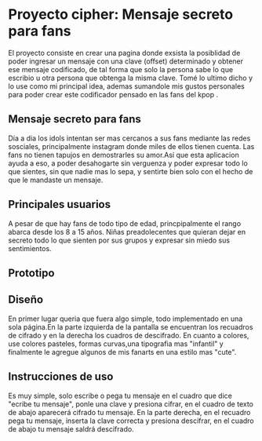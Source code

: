 # Proyecto cipher: Mensaje secreto para fans
El proyecto consiste en crear una pagina donde exsista la posiblidad de poder ingresar un mensaje con una clave (offset) determinado y obtener ese mensaje codificado, de tal forma que solo la persona sabe lo que escribio u otra persona que obtenga la misma clave.
Tomé lo ultimo dicho y lo use como mi principal idea, ademas sumandole mis gustos personales para poder crear este codificador pensado en las fans del kpop .
## Mensaje secreto para fans
Día a dia los idols intentan ser mas cercanos a sus fans mediante las redes sosciales, principalmente instagram donde miles de ellos tienen cuenta. Las fans no tienen tapujos en demostrarles su amor.Así que esta aplicacion ayuda a eso, a poder desahogarte sin verguenza y poder expresar todo lo que sientes, sin que nadie mas lo sepa, y sentirte bien solo con el hecho de que le mandaste un mensaje. 
## Principales usuarios
A pesar de que hay fans de todo tipo de edad, princpipalmente el rango abarca desde los 8 a 15 años. Niñas preadolecentes que quieran dejar en secreto todo lo que sienten por sus grupos y expresar sin miedo sus sentimientos.
## Prototipo



## Diseño
En primer lugar queria que fuera algo simple, todo implementado en una sola página.En la parte izquierda de la pantalla se encuentran los recuadros de cifrado y en la derecha los cuadros de descifrado. En cuanto a colores, use colores pasteles, formas curvas,una tipografia mas "infantil" y finalmente le agregue algunos de mis fanarts en una estilo mas "cute".
## Instrucciones de uso
Es muy simple, solo escribe o pega tu mensaje en el cuadro que dice "ecribe tu mensaje", ponle una clave y presiona cifrar, en el cuadro de texto de abajo aparecerá cifrado tu mensaje.
En la parte derecha, en el recuadro pega tu mensaje, inserta la clave correcta y presiona descifrar, en el cuadro de abajo tu mensaje saldrá descifrado.

